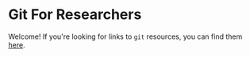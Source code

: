 # Git For Researchers

Welcome! If you're looking for links to `git` resources, you can find them [here]().

